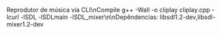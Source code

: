 Reprodutor de música via CLI\nCompile g++ -Wall -o cliplay cliplay.cpp -lcurl -lSDL -lSDLmain -lSDL_mixer\n\nDepêndencias: libsdl1.2-dev,libsdl-mixer1.2-dev
